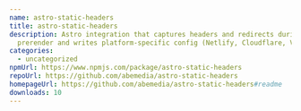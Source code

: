 ```yaml
---
name: astro-static-headers
title: astro-static-headers
description: Astro integration that captures headers and redirects during
  prerender and writes platform-specific config (Netlify, Cloudflare, Vercel).
categories:
  - uncategorized
npmUrl: https://www.npmjs.com/package/astro-static-headers
repoUrl: https://github.com/abemedia/astro-static-headers
homepageUrl: https://github.com/abemedia/astro-static-headers#readme
downloads: 10
---
```


